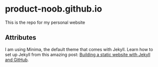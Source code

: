 # product-noob.github.io

This is the repo for my personal website

## Attributes

I am using Minima, the default theme that comes with Jekyll.
Learn how to set up Jekyll from this amazing post:
[Building a static website with Jekyll and GitHub](https://programminghistorian.org/en/lessons/building-static-sites-with-jekyll-github-pages). 


<!-- Comments on using Github Pages using Visual Studio Code: -->
<!--  bundle exec jekyll serve --livereload -->